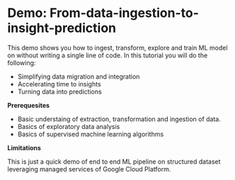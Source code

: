 # Demo: From-data-ingestion-to-insight-prediction
This demo shows you how to ingest, transform, explore and train ML model on without writing a single line of code. In this tutorial you will do the following:   
  * Simplifying data migration and integration 
  * Accelerating time to insights 
  * Turning data into predictions
  
**Prerequesites**
 * Basic understaing of extraction, transformation and ingestion of data.
 * Basics of exploratory data analysis
 * Basics of supervised machine learning algorithms
 
**Limitations**

This is just a quick demo of end to end ML pipeline on structured dataset leveraging managed services of Google Cloud Platform.
